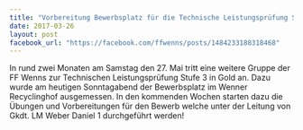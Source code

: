 ```yaml
---
title: "Vorbereitung Bewerbsplatz für die Technische Leistungsprüfung Stufe 3 in Gold einer weiteren jungen Gruppe"
date: 2017-03-26
layout: post
facebook_url: "https://facebook.com/ffwenns/posts/1484233188318468"
---
```


In rund zwei Monaten am Samstag den 27. Mai tritt eine weitere Gruppe der FF Wenns zur Technischen Leistungsprüfung Stufe 3 in Gold an. Dazu wurde am heutigen Sonntagabend der Bewerbsplatz im Wenner Recyclinghof ausgemessen. In den kommenden Wochen starten dazu die Übungen und Vorbereitungen für den Bewerb welche unter der Leitung von Gkdt. LM Weber Daniel 1 durchgeführt werden!